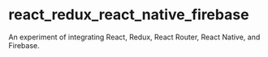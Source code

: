# react_redux_react_native_firebase
An experiment of integrating React, Redux, React Router, React Native, and Firebase.
